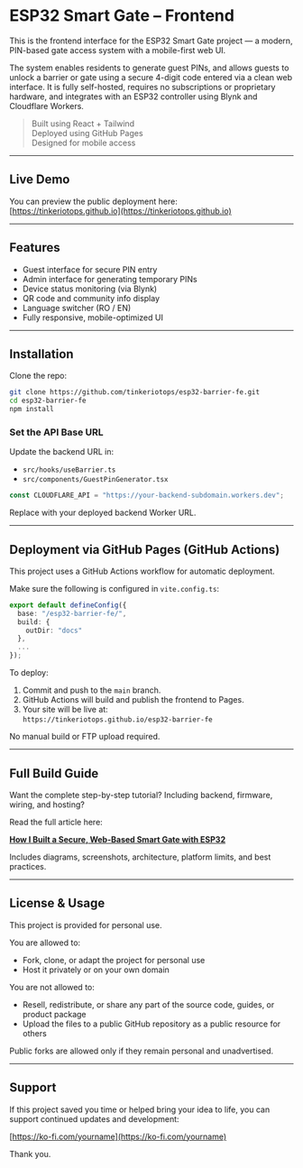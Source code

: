 # ESP32 Smart Gate – Frontend

This is the frontend interface for the ESP32 Smart Gate project — a modern, PIN-based gate access system with a mobile-first web UI.

The system enables residents to generate guest PINs, and allows guests to unlock a barrier or gate using a secure 4-digit code entered via a clean web interface. It is fully self-hosted, requires no subscriptions or proprietary hardware, and integrates with an ESP32 controller using Blynk and Cloudflare Workers.

> Built using React + Tailwind  
> Deployed using GitHub Pages  
> Designed for mobile access

---

## Live Demo

You can preview the public deployment here:  
[https://tinkeriotops.github.io](https://tinkeriotops.github.io)

---

## Features

- Guest interface for secure PIN entry
- Admin interface for generating temporary PINs
- Device status monitoring (via Blynk)
- QR code and community info display
- Language switcher (RO / EN)
- Fully responsive, mobile-optimized UI

---

## Installation

Clone the repo:

```bash
git clone https://github.com/tinkeriotops/esp32-barrier-fe.git
cd esp32-barrier-fe
npm install
```

### Set the API Base URL

Update the backend URL in:

- `src/hooks/useBarrier.ts`
- `src/components/GuestPinGenerator.tsx`

```ts
const CLOUDFLARE_API = "https://your-backend-subdomain.workers.dev";
```

Replace with your deployed backend Worker URL.

---

## Deployment via GitHub Pages (GitHub Actions)

This project uses a GitHub Actions workflow for automatic deployment.

Make sure the following is configured in `vite.config.ts`:

```ts
export default defineConfig({
  base: "/esp32-barrier-fe/",
  build: {
    outDir: "docs"
  },
  ...
});
```

To deploy:

1. Commit and push to the `main` branch.
2. GitHub Actions will build and publish the frontend to Pages.
3. Your site will be live at:  
   `https://tinkeriotops.github.io/esp32-barrier-fe`

No manual build or FTP upload required.

---

## Full Build Guide

Want the complete step-by-step tutorial? Including backend, firmware, wiring, and hosting?

Read the full article here:

**[How I Built a Secure, Web-Based Smart Gate with ESP32](https://tinkeriot.com/esp32-smart-gate-access)**

Includes diagrams, screenshots, architecture, platform limits, and best practices.

---

## License & Usage

This project is provided for personal use.

You are allowed to:

- Fork, clone, or adapt the project for personal use
- Host it privately or on your own domain

You are not allowed to:

- Resell, redistribute, or share any part of the source code, guides, or product package
- Upload the files to a public GitHub repository as a public resource for others

Public forks are allowed only if they remain personal and unadvertised.

---

## Support

If this project saved you time or helped bring your idea to life, you can support continued updates and development:

[https://ko-fi.com/yourname](https://ko-fi.com/yourname)

Thank you.
